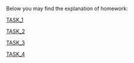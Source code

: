 Below you may find the explanation of homework:

[TASK_1](https://github.com/SanyaBoroda4/Hillel_Homeworks/blob/master/Lesson%204/Homework_task_1.py)


[TASK_2](https://github.com/SanyaBoroda4/Hillel_Homeworks/blob/master/Lesson%204/Homework_task_2.py)


[TASK_3](https://github.com/SanyaBoroda4/Hillel_Homeworks/blob/master/Lesson%204/Homework_task_3.py)


[TASK_4](https://github.com/SanyaBoroda4/Hillel_Homeworks/blob/master/Lesson%204/Homework_task_4.py)
